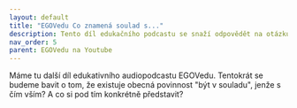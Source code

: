 ```yaml
---
layout: default
title: "EGOVedu Co znamená soulad s..."
description: Tento díl edukačního podcastu se snaží odpovědět na otázku, co je to obecná povinnost souladu uvedená v zákoně o ISVS a co si pod tím vlastně představit
nav_order: 5
parent: EGOVedu na Youtube
---
```


Máme tu další díl edukativního audiopodcastu EGOVedu. Tentokrát se budeme bavit o tom, že existuje obecná povinnost "být v souladu", jenže s čím vším? A co si pod tím konkrétně představit?

<iframe width="560" height="315" src="https://www.youtube.com/embed/m0aduxDvjFc?si=A7cE3Z_-VtB9BC3u" title="YouTube video player" frameborder="0" allow="accelerometer; autoplay; clipboard-write; encrypted-media; gyroscope; 